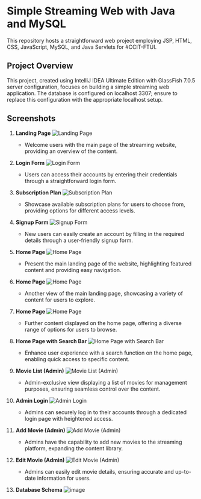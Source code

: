 # Simple Streaming Web with Java and MySQL

This repository hosts a straightforward web project employing JSP, HTML, CSS, JavaScript, MySQL, and Java Servlets for #CCIT-FTUI.

## Project Overview

This project, created using IntelliJ IDEA Ultimate Edition with GlassFish 7.0.5 server configuration, focuses on building a simple streaming web application. The database is configured on localhost 3307; ensure to replace this configuration with the appropriate localhost setup.

## Screenshots

1. **Landing Page**
   ![Landing Page](https://github.com/auriorajaa/simple-streaming-web-with-java/assets/108510729/98908ebe-14ed-40cb-8373-0e7a3097c823)
     - Welcome users with the main page of the streaming website, providing an overview of the content.

2. **Login Form**
   ![Login Form](https://github.com/auriorajaa/simple-streaming-web-with-java/assets/108510729/1ca4f127-82b3-401d-8bdb-8dde621eab73)
     - Users can access their accounts by entering their credentials through a straightforward login form.

3. **Subscription Plan**
   ![Subscription Plan](https://github.com/auriorajaa/simple-streaming-web-with-java/assets/108510729/797e9927-42ad-4a4e-9f2b-e772b658b3a2)
     - Showcase available subscription plans for users to choose from, providing options for different access levels.

4. **Signup Form**
   ![Signup Form](https://github.com/auriorajaa/simple-streaming-web-with-java/assets/108510729/e9f14058-ab4e-4432-811a-2122a051e735)
     - New users can easily create an account by filling in the required details through a user-friendly signup form.

5. **Home Page**
   ![Home Page](https://github.com/auriorajaa/simple-streaming-web-with-java/assets/108510729/c3f61560-1218-42fc-a4f1-d7ba9deb5e8d)
     - Present the main landing page of the website, highlighting featured content and providing easy navigation.

6. **Home Page**
   ![Home Page](https://github.com/auriorajaa/simple-streaming-web-with-java/assets/108510729/d9e54407-1726-4dfd-a55b-72c9153ee962)
     - Another view of the main landing page, showcasing a variety of content for users to explore.

7. **Home Page**
   ![Home Page](https://github.com/auriorajaa/simple-streaming-web-with-java/assets/108510729/d5e99b79-46ce-4b01-aca7-cac0b52f35cf)
     - Further content displayed on the home page, offering a diverse range of options for users to browse.

8. **Home Page with Search Bar**
   ![Home Page with Search Bar](https://github.com/auriorajaa/simple-streaming-web-with-java/assets/108510729/94f7e250-cb51-4ecb-a4ca-ae624f0844ce)
     - Enhance user experience with a search function on the home page, enabling quick access to specific content.

9. **Movie List (Admin)**
   ![Movie List (Admin)](https://github.com/auriorajaa/simple-streaming-web-with-java/assets/108510729/67fdc1b7-da55-4b1a-9097-3e00d1d659a0)
     - Admin-exclusive view displaying a list of movies for management purposes, ensuring seamless control over the content.

10. **Admin Login**
    ![Admin Login](https://github.com/auriorajaa/simple-streaming-web-with-java/assets/108510729/c6138a36-578c-463b-929c-84d99c228dcb)
      - Admins can securely log in to their accounts through a dedicated login page with heightened access.

11. **Add Movie (Admin)**
    ![Add Movie (Admin)](https://github.com/auriorajaa/simple-streaming-web-with-java/assets/108510729/2f14c682-e8a8-46e4-bf3f-b41869f16cc3)
      - Admins have the capability to add new movies to the streaming platform, expanding the content library.

12. **Edit Movie (Admin)**
    ![Edit Movie (Admin)](https://github.com/auriorajaa/simple-streaming-web-with-java/assets/108510729/67fa97b4-1384-442f-b6ac-4d3351ff8597)
      - Admins can easily edit movie details, ensuring accurate and up-to-date information for users.
   
13. **Database Schema**
    ![image](https://github.com/auriorajaa/simple-streaming-web-with-java/assets/108510729/2e52e2d0-0045-44c5-87ac-35e337aa20ab)

